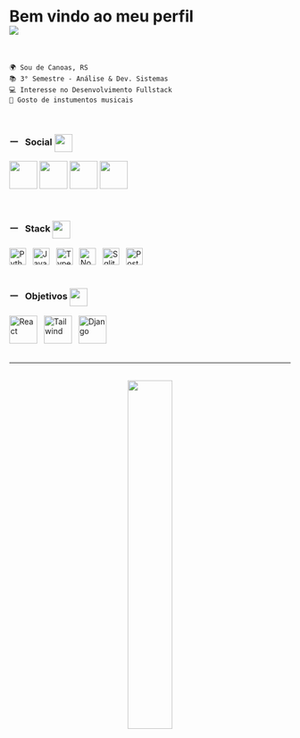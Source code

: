 <div align="left">
  <h1>
    Bem vindo ao meu perfil 
    <br> 
    <img src="https://readme-typing-svg.demolab.com?font=Fira+Code&duration=4000&pause=1000&color=2CF71A&random=false&width=435&lines=Github.com%2FOgustavone"/>
  </h1>
</div>

<br>

    🌍 Sou de Canoas, RS
    📚 3° Semestre - Análise & Dev. Sistemas
    💻 Interesse no Desenvolvimento Fullstack
    💬 Gosto de instumentos musicais

<br>

<!-- Social -->
<div align="left">
  <h3> 
  ー &nbsp;&nbsp;Social 
  <img src="https://fonts.gstatic.com/s/e/notoemoji/latest/26a1/512.webp" width="32px" height="32px" align="center"/>
  </h3>

  <!-- Github -->
  <p>
    <a href="https://www.github.com/Ogustavone">
      <img src="https://img.icons8.com/EFEFEF/ios_filled/2x/github.png" width="50" height="50"></a>
    <!-- Linkedin -->
    <a href="https://www.linkedin.com/in/ogustavone/">
      <img src="https://img.icons8.com/ffffff/color/2x/linkedin.png" width="50" height="50"></a>
    <!-- Instagram -->
    <a href="http://www.instagram.com/g1st4voo">
      <img src="https://img.icons8.com/ffffff/fluent/2x/instagram-new.png" width="50" height="50"></a>
    <!-- Discord -->
    <a href="https://discord.com/users/ogustavone">
      <img src="https://img.icons8.com/ffffff/color/2x/discord-logo.png" width="50" height="50"></a>
  </p>

</div> <br>

<!-- Stack -->

<div align="left">
  <h3>
    ー &nbsp;&nbsp;Stack
    <img src="https://fonts.gstatic.com/s/e/notoemoji/latest/2728/512.webp" width="32" height="32" align="center"/>
  </h3>

  <!-- Python -->
  <a href="#">
    <img src="https://img.shields.io/badge/Python-14354C?style=for-the-badge&logo=python&logoColor=white" alt="Python" height="30px"></a>
    &nbsp;
  <!-- Javascript -->
  <a href="#">
    <img src="https://img.shields.io/badge/JavaScript-323330?style=for-the-badge&logo=javascript&logoColor=F7DF1E" alt="Javascript" height="30px"></a>
    &nbsp;
  <!-- Typescript -->
  <a href="#">
    <img src="https://img.shields.io/badge/TypeScript-007ACC?style=for-the-badge&logo=typescript&logoColor=white" alt="Typescript" height="30px"></a>
    &nbsp;

  <!-- Node.js -->
  <a href="#">
    <img src="https://img.shields.io/badge/Node.js-43853D?style=for-the-badge&logo=node.js&logoColor=white" alt="Node.js" height="30px"></a> 
    &nbsp;
  <!-- Sqlite -->
  <a href="#">
    <img src="https://img.shields.io/badge/SQLite-07405E?style=for-the-badge&logo=sqlite&logoColor=white" alt="Sqlite" height="30px"></a> 
    &nbsp;
  <!-- Postgrees -->
  <a href="#">
    <img src="https://img.shields.io/badge/PostgreSQL-4169E1?style=for-the-badge&logo=postgresql&logoColor=white" alt="Postgrees" height="30px"></a>
  
</div>

<br>

<!-- Objetivos -->
<div align="left">
  <h3>
    ー &nbsp;&nbsp;Objetivos
    <img src="https://fonts.gstatic.com/s/e/notoemoji/latest/1f680/512.webp" width="32" height="32" align="center"/>
  </h3>

  <!-- React -->
  <a href="#">
    <img src="https://img.icons8.com/?size=100&id=asWSSTBrDlTW&format=png&color=000000" alt="React" width="50" height="50"></a>
    &nbsp;
  <!-- Tailwind -->
  <a href="#">
    <img src="https://img.icons8.com/?size=100&id=x7XMNGh2vdqA&format=png&color=000000" alt="Tailwind" width="50" height="50"></a> 
    &nbsp;
  <!-- Django -->
  <a href="#">
    <img src="https://img.icons8.com/75F94C/m_outlined/2x/django.png" alt="Django" width="50" height="50"></a> 
    &nbsp;

</div>

<br>

---

<br>

<div align="center">
  <img src="https://github-readme-stats.vercel.app/api/top-langs?username=ogustavone&theme=dark&title_color=ffffff&text_color=ffffff&locale=en&layout=compact" width="40%"/>
</div>
